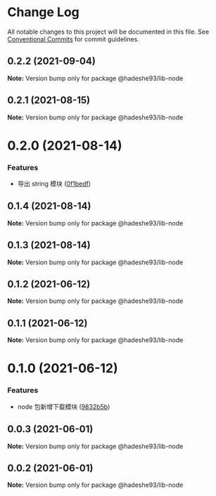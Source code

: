 # Change Log

All notable changes to this project will be documented in this file.
See [Conventional Commits](https://conventionalcommits.org) for commit guidelines.

## 0.2.2 (2021-09-04)

**Note:** Version bump only for package @hadeshe93/lib-node





## 0.2.1 (2021-08-15)

**Note:** Version bump only for package @hadeshe93/lib-node





# 0.2.0 (2021-08-14)


### Features

* 导出 string 模块 ([0f1bedf](https://github.com/hadeshe93/hh-lib/commit/0f1bedfd9591f7ceee4b51ea8579b94c2845c2ed))





## 0.1.4 (2021-08-14)

**Note:** Version bump only for package @hadeshe93/lib-node





## 0.1.3 (2021-08-14)

**Note:** Version bump only for package @hadeshe93/lib-node





## 0.1.2 (2021-06-12)

**Note:** Version bump only for package @hadeshe93/lib-node





## 0.1.1 (2021-06-12)

**Note:** Version bump only for package @hadeshe93/lib-node





# 0.1.0 (2021-06-12)


### Features

* node 包新增下载模块 ([9832b5b](https://github.com/hadeshe93/hh-lib/commit/9832b5b0c746734d2e44db6d77f9e45a0ef536ee))





## 0.0.3 (2021-06-01)

**Note:** Version bump only for package @hadeshe93/lib-node





## 0.0.2 (2021-06-01)

**Note:** Version bump only for package @hadeshe93/lib-node
